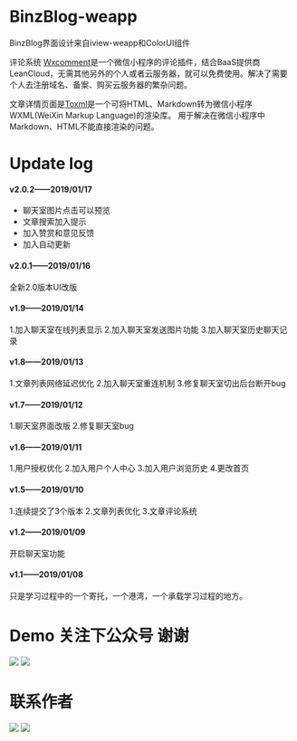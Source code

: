 # BinzBlog-weapp
BinzBlog界面设计来自iview-weapp和ColorUI组件

评论系统 [Wxcomment](https://github.com/yicm/WxComment "Wxcomment")是一个微信小程序的评论插件，结合BaaS提供商LeanCloud，无需其他另外的个人或者云服务器，就可以免费使用。解决了需要个人去注册域名、备案、购买云服务器的繁杂问题。

文章详情页面是[Toxml](https://github.com/sbfkcel/towxml "Toxml")是一个可将HTML、Markdown转为微信小程序WXML(WeiXin Markup Language)的渲染库。
用于解决在微信小程序中Markdown、HTML不能直接渲染的问题。

# Update log
#### v2.0.2——2019/01/17
* 聊天室图片点击可以预览
* 文章搜索加入提示
* 加入赞赏和意见反馈
* 加入自动更新
#### v2.0.1——2019/01/16
全新2.0版本UI改版
#### v1.9——2019/01/14
1.加入聊天室在线列表显示
2.加入聊天室发送图片功能
3.加入聊天室历史聊天记录
#### v1.8——2019/01/13
1.文章列表网络延迟优化
2.加入聊天室重连机制
3.修复聊天室切出后台断开bug
#### v1.7——2019/01/12
1.聊天室界面改版
2.修复聊天室bug
#### v1.6——2019/01/11
1.用户授权优化
2.加入用户个人中心
3.加入用户浏览历史
4.更改首页
#### v1.5——2019/01/10
1.连续提交了3个版本
2.文章列表优化
3.文章评论系统
#### v1.2——2019/01/09
开启聊天室功能
#### v1.1——2019/01/08
只是学习过程中的一个寄托，一个港湾，一个承载学习过程的地方。

# Demo 关注下公众号 谢谢
![](http://blog.gaobinzhan.com/uploads/article/20190118/08907b810a2a12845410867e54c56813.jpg)
![](http://blog.gaobinzhan.com/uploads/article/20190118/07a4a9133a10634e787ad72e98103107.jpg)
# 联系作者
![](http://blog.gaobinzhan.com/uploads/article/20190118/7911b2d5134ded9578df8f0c8989481f.jpg)
![](http://blog.gaobinzhan.com/uploads/article/20190118/7991dc8b3ea4b9fd4d0defff6eeebc07.jpg)

